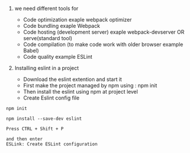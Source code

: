 1. we need different tools for
    - Code optimization exaple webpack optimizer
    - Code bundling exaple Webpack
    - Code hosting (development server) exaple webpack-devserver OR serve(standard tool)
    - Code compilation (to make code work with older browser example Babel)
    - Code quality example ESLint

2. Installing eslint in a project
    - Download the eslint extention and start it
    - First make the project managed by npm using : npm init
    - Then install the eslint using npm at project level
    - Create Eslint config file

```
npm init

npm install --save-dev eslint

Press CTRL + Shift + P 

and then enter
ESLink: Create ESLint configuration

```